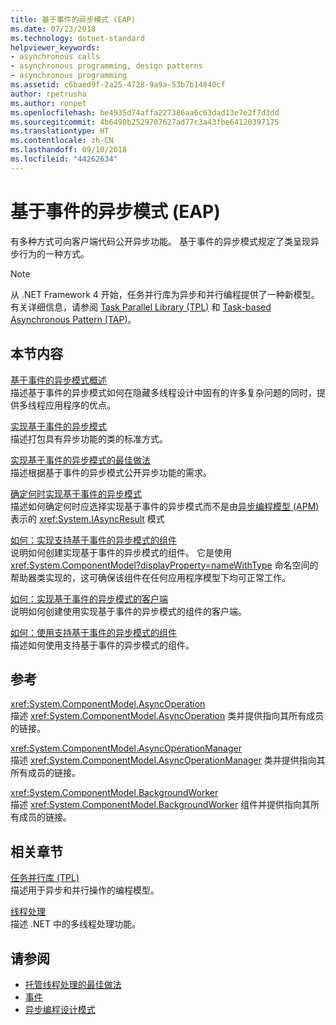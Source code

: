 ```yaml
---
title: 基于事件的异步模式 (EAP)
ms.date: 07/23/2018
ms.technology: dotnet-standard
helpviewer_keywords:
- asynchronous calls
- asynchronous programming, design patterns
- asynchronous programming
ms.assetid: c6baed9f-2a25-4728-9a9a-53b7b14840cf
author: rpetrusha
ms.author: ronpet
ms.openlocfilehash: be4935d74affa227386aa6c63dad13e7e2f7d3dd
ms.sourcegitcommit: 4b6490b2529707627ad77c3a43fbe64120397175
ms.translationtype: HT
ms.contentlocale: zh-CN
ms.lasthandoff: 09/10/2018
ms.locfileid: "44262634"
---
```

# <a name="event-based-asynchronous-pattern-eap"></a>基于事件的异步模式 (EAP)

有多种方式可向客户端代码公开异步功能。 基于事件的异步模式规定了类呈现异步行为的一种方式。  
  
> [!NOTE]
> 从 .NET Framework 4 开始，任务并行库为异步和并行编程提供了一种新模型。 有关详细信息，请参阅 [Task Parallel Library (TPL)](../parallel-programming/task-parallel-library-tpl.md) 和 [Task-based Asynchronous Pattern (TAP)](task-based-asynchronous-pattern-tap.md)。
  
## <a name="in-this-section"></a>本节内容

 [基于事件的异步模式概述](event-based-asynchronous-pattern-overview.md)  
 描述基于事件的异步模式如何在隐藏多线程设计中固有的许多复杂问题的同时，提供多线程应用程序的优点。  
  
 [实现基于事件的异步模式](implementing-the-event-based-asynchronous-pattern.md)  
 描述打包具有异步功能的类的标准方式。  
  
 [实现基于事件的异步模式的最佳做法](best-practices-for-implementing-the-event-based-asynchronous-pattern.md)  
 描述根据基于事件的异步模式公开异步功能的需求。  
  
 [确定何时实现基于事件的异步模式](deciding-when-to-implement-the-event-based-asynchronous-pattern.md)  
 描述如何确定何时应选择实现基于事件的异步模式而不是由[异步编程模型 (APM)](asynchronous-programming-model-apm.md) 表示的 <xref:System.IAsyncResult> 模式
  
 [如何：实现支持基于事件的异步模式的组件](component-that-supports-the-event-based-asynchronous-pattern.md)  
 说明如何创建实现基于事件的异步模式的组件。 它是使用 <xref:System.ComponentModel?displayProperty=nameWithType> 命名空间的帮助器类实现的，这可确保该组件在任何应用程序模型下均可正常工作。  

 [如何：实现基于事件的异步模式的客户端](how-to-implement-a-client-of-the-event-based-asynchronous-pattern.md)  
 说明如何创建使用实现基于事件的异步模式的组件的客户端。
  
 [如何：使用支持基于事件的异步模式的组件](how-to-use-components-that-support-the-event-based-asynchronous-pattern.md)  
 描述如何使用支持基于事件的异步模式的组件。  
  
## <a name="reference"></a>参考

 <xref:System.ComponentModel.AsyncOperation>  
 描述 <xref:System.ComponentModel.AsyncOperation> 类并提供指向其所有成员的链接。  
  
 <xref:System.ComponentModel.AsyncOperationManager>  
 描述 <xref:System.ComponentModel.AsyncOperationManager> 类并提供指向其所有成员的链接。  
  
 <xref:System.ComponentModel.BackgroundWorker>  
 描述 <xref:System.ComponentModel.BackgroundWorker> 组件并提供指向其所有成员的链接。  
  
## <a name="related-sections"></a>相关章节

 [任务并行库 (TPL)](../parallel-programming/task-parallel-library-tpl.md)  
 描述用于异步和并行操作的编程模型。  
  
 [线程处理](../../../docs/standard/threading/index.md)  
 描述 .NET 中的多线程处理功能。  
  
## <a name="see-also"></a>请参阅

- [托管线程处理的最佳做法](../threading/managed-threading-best-practices.md)  
- [事件](../events/index.md)  
- [异步编程设计模式](index.md)
